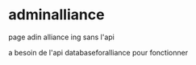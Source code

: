 # adminalliance
page adin alliance ing sans l'api

a besoin de l'api databaseforalliance pour fonctionner
